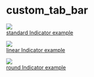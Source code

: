# custom_tab_bar

![](https://raw.githubusercontent.com/lazyee/ImageHosting/master/img/standard.gif)  
[standard Indicator example](./example/lib/standard_tab_bar_page.dart)

![](https://raw.githubusercontent.com/lazyee/ImageHosting/master/img/linear.gif)  
[linear Indicator example](./example/lib/linear_tab_bar_page.dart)


![](https://raw.githubusercontent.com/lazyee/ImageHosting/master/img/round.gif)  
[round Indicator example](./example/lib/round_tab_bar_page.dart)

